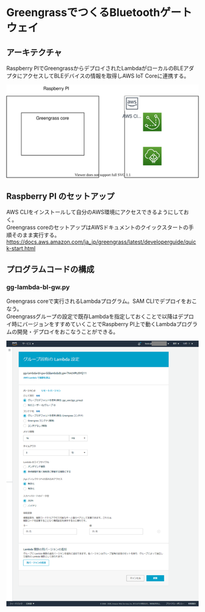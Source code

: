 # GreengrassでつくるBluetoothゲートウェイ

## アーキテクチャ


Raspberry PIでGreengrassからデプロイされたLambdaがローカルのBLEアダプタにアクセスしてBLEデバイスの情報を取得しAWS IoT Coreに連携する。

![](gg-lambda-bl-gw-arch.dio.svg)

## Raspberry PI のセットアップ

AWS CLIをインストールして自分のAWS環境にアクセスできるようにしておく。  
Greengrass coreのセットアップはAWSドキュメントのクイックスタートの手順そのまま実行する。
https://docs.aws.amazon.com/ja_jp/greengrass/latest/developerguide/quick-start.html

## プログラムコードの構成

### gg-lambda-bl-gw.py

Greengrass coreで実行されるLambdaプログラム。SAM CLIでデプロイをおこなう。  
Greengrassグループの設定で既存Lambdaを指定しておくことで以降はデプロイ時にバージョンをすすめていくことでRaspberry PI上で動くLambdaプログラムの開発・デプロイをおこなうことができる。

![](greengrass-lambda-setup.png)